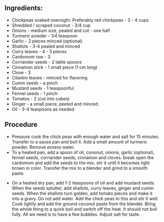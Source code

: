 
## Ingredients:

 * Chickpeas soaked overnight. Preferably red chickpeas - 3 - 4 cups
 * Shredded / scraped coconut - 3/4 cup
 * Onions - medium size, pealed and cut - one half
 * Turmeric powder - 1/4 teaspoon
 * Garlic - 2 pieces minced (optional)
 * Shallots - 3-4 pealed and minced
 * Curry leaves - 4 - 5 pieces
 * Cardomom raw - 3
 * Corriander seeds - 2 table spoons
 * Cinnamon stick - 1 small piece (1 cm long)
 * Clove - 3
 * Cilantro leaves - minced for flavoring
 * Cumin seeds - a pinch
 * Mustard seeds - 1 teaspoonful
 * Fennel seeds - 1 pinch
 * Tomatos - 2 (cut into cubes)
 * Ginger - a small piece, peeled and minced.
 * Oil - 3-4 teaspoons as needed


## Procedure

 * Pressure cook the chick peas with enough water and salt for 15 minutes. Transfer to a sause pan and boil it. Add a small amount of turmeric powder. Remove exxess water. 
 * To a heated pan, add a spoon of oil, cononut, onions, garlic (optional), fennel seeds, corriander seeds, cinnamon and cloves. break open the cardomom and add the seeds to the mix. stir it until it becomes light brown in color. Transfer the mix to a blender and grind to a smooth paste.
- On a heated dry pan, add 1-2 teaspoons of oil and add mustard seeds. When the seeds splutter, add shallots, curry leaves, ginger and cumin seeds. When the shallots turn golden, add tomato pieces and make it into a gravy. Do not add water. Add the chick peas to this and stir it well. Cook lightly and add the ground coconut paste from the blender. Bring the whole thing to a quick boil and switch off the heat. It should not boil fully. All we need is to have a few bubbles. Adjust salt for taste.
